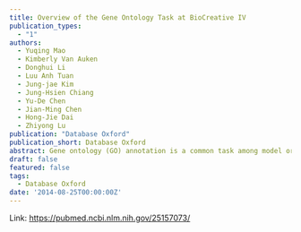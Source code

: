 ```yaml
---
title: Overview of the Gene Ontology Task at BioCreative IV
publication_types:
  - "1"
authors:
  - Yuqing Mao
  - Kimberly Van Auken
  - Donghui Li
  - Luu Anh Tuan
  - Jung-jae Kim
  - Jung-Hsien Chiang
  - Yu-De Chen
  - Jian-Ming Chen
  - Hong-Jie Dai
  - Zhiyong Lu
publication: "Database Oxford"
publication_short: Database Oxford
abstract: Gene ontology (GO) annotation is a common task among model organism databases (MODs) for capturing gene function data from journal articles. It is a time-consuming and labor-intensive task, and is thus often considered as one of the bottlenecks in literature curation. There is a growing need for semiautomated or fully automated GO curation techniques that will help database curators to rapidly and accurately identify gene function information in full-length articles. Despite multiple attempts in the past, few studies have proven to be useful with regard to assisting real-world GO curation. The shortage of sentence-level training data and opportunities for interaction between text-mining developers and GO curators has limited the advances in algorithm development and corresponding use in practical circumstances. To this end, we organized a text-mining challenge task for literature-based GO annotation in BioCreative IV. More specifically, we developed two subtasks:(i) to automatically locate text passages that contain GO-relevant information (a text retrieval task) and (ii) to automatically identify relevant GO terms for the genes in a given article (a concept-recognition task). With the support from five MODs, we provided teams with >4000 unique text passages that served as the basis for each GO annotation in our task data. Such evidence text information has long been recognized as critical for text-mining algorithm development but was never made available because of the high cost of curation. In total, seven teams participated in the challenge task. From the team results, we conclude that the state of the art in automatically mining GO terms from literature has improved over the past decade while much progress is still needed for computer-assisted GO curation. Future work should focus on addressing remaining technical challenges for improved performance of automatic GO concept recognition and incorporating practical benefits of text-mining tools into real-world GO annotation.
draft: false
featured: false
tags:
  - Database Oxford
date: '2014-08-25T00:00:00Z'
---
```

Link: https://pubmed.ncbi.nlm.nih.gov/25157073/